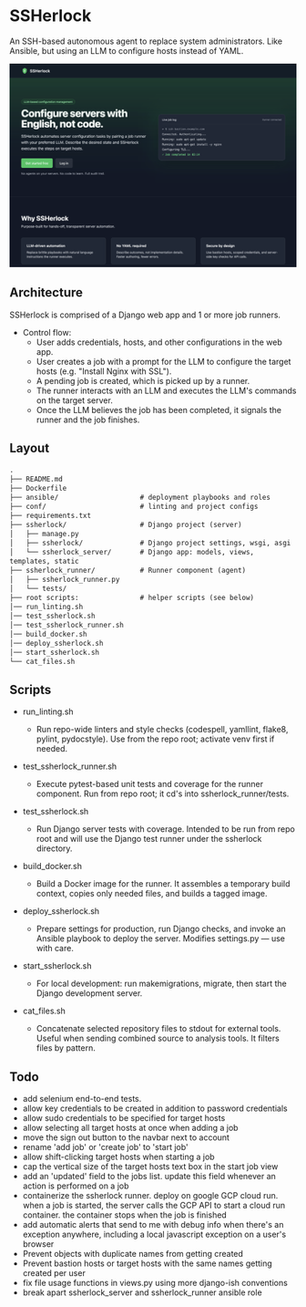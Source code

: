 # SSHerlock

An SSH-based autonomous agent to replace system administrators.
Like Ansible, but using an LLM to configure hosts instead of YAML.

![landing page](readme_images/landing_page.png)

## Architecture

SSHerlock is comprised of a Django web app and 1 or more job runners.

- Control flow:
  - User adds credentials, hosts, and other configurations in the web app.
  - User creates a job with a prompt for the LLM to configure the target hosts (e.g. "Install Nginx with SSL").
  - A pending job is created, which is picked up by a runner.
  - The runner interacts with an LLM and executes the LLM's commands on the target server.
  - Once the LLM believes the job has been completed, it signals the runner and the job finishes.

## Layout
```
.
├── README.md
├── Dockerfile
├── ansible/                    # deployment playbooks and roles
├── conf/                       # linting and project configs
├── requirements.txt
├── ssherlock/                  # Django project (server)
│   ├── manage.py
│   ├── ssherlock/              # Django project settings, wsgi, asgi
│   └── ssherlock_server/       # Django app: models, views, templates, static
├── ssherlock_runner/           # Runner component (agent)
│   ├── ssherlock_runner.py
│   └── tests/
├── root scripts:               # helper scripts (see below)
│── run_linting.sh
│── test_ssherlock.sh
│── test_ssherlock_runner.sh
│── build_docker.sh
│── deploy_ssherlock.sh
│── start_ssherlock.sh
└── cat_files.sh
```

## Scripts

- run_linting.sh
  - Run repo-wide linters and style checks (codespell, yamllint, flake8,
  pylint, pydocstyle). Use from the repo root; activate venv first if needed.

- test_ssherlock_runner.sh
  - Execute pytest-based unit tests and coverage for the runner
  component. Run from repo root; it cd's into ssherlock_runner/tests.

- test_ssherlock.sh
  - Run Django server tests with coverage. Intended to be run from repo
  root and will use the Django test runner under the ssherlock directory.

- build_docker.sh
  - Build a Docker image for the runner. It assembles a temporary build
  context, copies only needed files, and builds a tagged image.

- deploy_ssherlock.sh
  - Prepare settings for production, run Django checks, and invoke an
  Ansible playbook to deploy the server. Modifies settings.py — use with care.

- start_ssherlock.sh
  - For local development: run makemigrations, migrate, then start the
  Django development server.

- cat_files.sh
  - Concatenate selected repository files to stdout for external tools.
  Useful when sending combined source to analysis tools. It filters files by
  pattern.

## Todo

- add selenium end-to-end tests.
- allow key credentials to be created in addition to password credentials
- allow sudo credentials to be specified for target hosts
- allow selecting all target hosts at once when adding a job
- move the sign out button to the navbar next to account
- rename 'add job' or 'create job' to 'start job'
- allow shift-clicking target hosts when starting a job
- cap the vertical size of the target hosts text box in the start job view
- add an 'updated' field to the jobs list. update this field whenever an action is performed on a job
- containerize the ssherlock runner. deploy on google GCP cloud run. when a job is started, the server calls the GCP API to start a cloud run container. the container stops when the job is finished
- add automatic alerts that send to me with debug info when there's an exception anywhere, including a local javascript exception on a user's browser
- Prevent objects with duplicate names from getting created
- Prevent bastion hosts or target hosts with the same names getting created per user
- fix file usage functions in views.py using more django-ish conventions
- break apart ssherlock_server and ssherlock_runner ansible role
